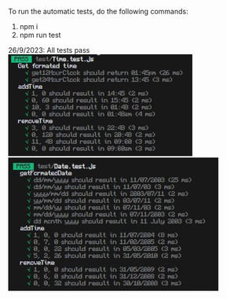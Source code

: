 To run the automatic tests, do the following commands:
1. npm i
2. npm run test

26/9/2023: All tests pass
![Time.test.js](image.png)
![Date.test.js](image-1.png)